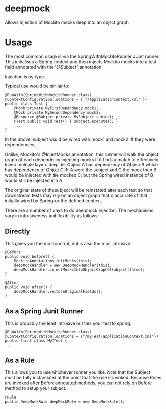 deepmock
========

Allows injection of Mockito mocks deep into an object graph


Usage
=====

The most common usage is via the SpringWIthMockitoRunner JUnit runner. This initialises a Spring context and then injects Mocktio mocks into a test field annotated with the "@Subject" annotation. 

Injection is by type. 

Typical use would be similar to: 

    @RunWith(SpringWithMockitoRunner.class)
    @ContextConfiguration(locations = { "/applicationContext.xml" })
    public class Test {
        @Mock private MyFirstDependency mock1;
        @Mock private MySecondDependency mock2;
        @Resource @Subject private MySubject subject;
        @Test public void test() { subject.execute(); }
        ...
    }
 
In the above, subject would be wired with mock1 and mock2 iff they were dependencies. 


Unlike, Mockito's @InjectMocks annotation, this runner will walk the object graph of each dependency injecting mocks if it finds a match to effectively inject multiple layers deep.
ie. Object A has dependency of Object B which has dependency of Object C.
If A were the subject and C the mock then B would be injected with the mocked C, but the Spring wired instance of B would still be injected into A. 


The original state of the subject will be reinstated after each test so that downstream tests may rely on an object graph that is accurate of that initially wired by Spring for the defined context.


There are a number of ways to do deepmock injection. The mechanisms vary in intrusiveness and flexibility as follows:

Directly
--------
This gives you the most control, but is also the most intrusive.

    @Before
    public void before() {
        MockitoAnnotations.initMocks(this);
        deepMockHandler = new DeepMockHandler(this);
        deepMockHandler.injectMocksIntoObjectGraphOfSubject(false);
    }
    
    @After
    public void after() {
        deepMockHandler.restoreOriginalFields();
    }
 
As a Spring Junit Runner
------------------------
This is probably the least intrusive but ties your test to spring.

    @RunWith(SpringWithMockitoRunner.class)
    @ContextConfiguration(locations = {"/myTest-applicationContext.xml"})
    public final class MyITest {
    ...
 
As a Rule
---------
This allows you to use whichever runner you like.
Note that the Subject must be fully instantiated at the point that the rule is invoked. Because Rules are invoked after Before annotated methods, you can not rely on Before method to setup your subject.

    @Rule
    public DeepMockRule deepMockRule = new DeepMockRule();
 